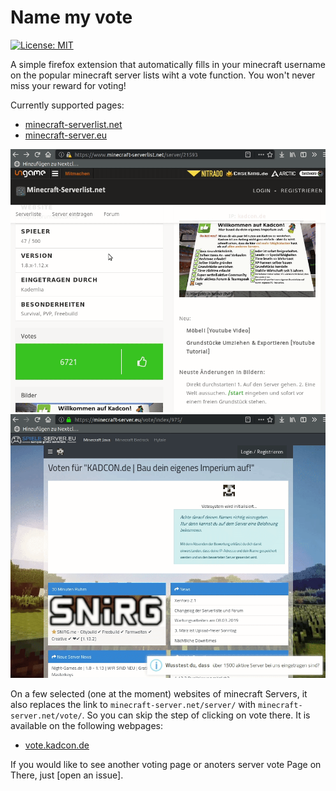# Name my vote

[![License: MIT](https://img.shields.io/badge/License-MIT-yellow.svg)](https://opensource.org/licenses/MIT)

A simple firefox extension that automatically fills in your minecraft username on the popular minecraft server lists wiht a vote function. You won't never miss your reward for voting!

Currently supported pages:

- [minecraft-serverlist.net](minecraft-serverlist.net)
- [minecraft-server.eu](minecraft-server.eu)

![](media/screencap-minecraft-serverlist.net.gif)
![](media/screencap-minecraft-server.eu.gif)

On a few selected (one at the moment) websites of minecraft Servers, it also replaces the link to `minecraft-server.net/server/` with `minecraft-server.net/vote/`. So you can skip the step of clicking on vote there. It is available on the following webpages:

- [vote.kadcon.de](vote.kadcon.de)

If you would like to see another voting page or anoters server vote Page on There, just [open an issue].
